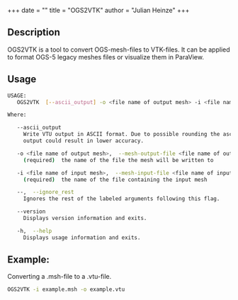 +++
date = ""
title = "OGS2VTK"
author = "Julian Heinze"
+++

## Description
OGS2VTK is a tool to convert OGS-mesh-files to VTK-files. 
It can be applied to format OGS-5 legacy meshes files or visualize them in ParaView.
## Usage
```bash
USAGE: 
   OGS2VTK  [--ascii_output] -o <file name of output mesh> -i <file name of input mesh> [--] [--version] [-h]

Where: 

   --ascii_output
     Write VTU output in ASCII format. Due to possible rounding the ascii
     output could result in lower accuracy.

   -o <file name of output mesh>,  --mesh-output-file <file name of output mesh>
     (required)  the name of the file the mesh will be written to

   -i <file name of input mesh>,  --mesh-input-file <file name of input mesh>
     (required)  the name of the file containing the input mesh

   --,  --ignore_rest
     Ignores the rest of the labeled arguments following this flag.

   --version
     Displays version information and exits.

   -h,  --help
     Displays usage information and exits.
```
## Example:
Converting a .msh-file to a .vtu-file.
```bash
OGS2VTK -i example.msh -o example.vtu
```